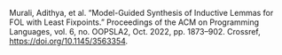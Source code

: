 Murali, Adithya, et al. “Model-Guided Synthesis of Inductive Lemmas for FOL with Least Fixpoints.” Proceedings of the ACM on Programming Languages, vol. 6, no. OOPSLA2, Oct. 2022, pp. 1873–902. Crossref, <a href='https://doi.org/10.1145/3563354' target='_blank'>https://doi.org/10.1145/3563354</a>.